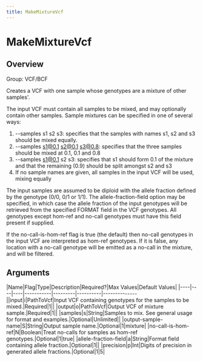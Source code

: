 ```yaml
---
title: MakeMixtureVcf
---
```


# MakeMixtureVcf

## Overview
Group: VCF/BCF

Creates a VCF with one sample whose genotypes are a mixture of other samples'.

The input VCF must contain all samples to be mixed, and may optionally contain other samples.
Sample mixtures can be specified in one of several ways:
  1. --samples s1 s2 s3: specifies that the samples with names s1, s2 and s3 should be mixed equally.
  2. --samples s1@0.1 s2@0.1 s3@0.8: specifies that the three samples should be mixed at 0.1, 0.1 and 0.8
  3. --samples s1@0.1 s2 s3: specifies that s1 should form 0.1 of the mixture and that the remaining (0.9)
                             should be split amongst s2 and s3
  4. If no sample names are given, all samples in the input VCF will be used, mixing equally

The input samples are assumed to be diploid with the allele fraction defined by the genotype (0/0, 0/1 or 1/1).
The allele-fraction-field option may be specified, in which case the allele fraction of the input genotypes
will be retrieved from the specified FORMAT field in the VCF genotypes.  All genotypes except hom-ref and
no-call genotypes must have this field present if supplied.

If the no-call-is-hom-ref flag is true (the default) then no-call genotypes in the input VCF are interpreted
as hom-ref genotypes.  If it is false, any location with a no-call genotype will be emitted as a no-call in
the mixture, and will be filtered.

## Arguments

|Name|Flag|Type|Description|Required?|Max Values|Default Values|
|----|----|----|-----------|---------|----------|--------------||input|i|PathToVcf|Input VCF containing genotypes for the samples to be mixed.|Required|1||
|output|o|PathToVcf|Output VCF of mixture sample.|Required|1||
|samples|s|String|Samples to mix. See general usage for format and examples.|Optional|Unlimited||
|output-sample-name|S|String|Output sample name.|Optional|1|mixture|
|no-call-is-hom-ref|N|Boolean|Treat no-calls for samples as hom-ref genotypes.|Optional|1|true|
|allele-fraction-field|a|String|Format field containing allele fraction.|Optional|1||
|precision|p|Int|Digits of precision in generated allele fractions.|Optional|1|5|

